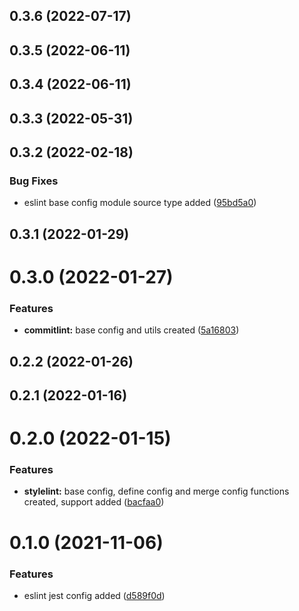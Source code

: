

## 0.3.6 (2022-07-17)

## 0.3.5 (2022-06-11)

## 0.3.4 (2022-06-11)

## 0.3.3 (2022-05-31)

## 0.3.2 (2022-02-18)


### Bug Fixes

* eslint base config module source type added ([95bd5a0](https://github.com/techkit/linter-config/commit/95bd5a09c28498af65e33cc51c8ab40f07a243df))

## 0.3.1 (2022-01-29)

# 0.3.0 (2022-01-27)


### Features

* **commitlint:** base config and utils created ([5a16803](https://github.com/techkit/linter-config/commit/5a16803ef0daa16cd5090088ce0d9c357d3bc509))

## 0.2.2 (2022-01-26)

## 0.2.1 (2022-01-16)

# 0.2.0 (2022-01-15)


### Features

* **stylelint:** base config, define config and merge config functions created, support added ([bacfaa0](https://github.com/techkit/linter-config/commit/bacfaa0995a28c50d8aa7b46f1e51a1e0d012698))

# 0.1.0 (2021-11-06)


### Features

* eslint jest config added ([d589f0d](https://github.com/techkit/linter-config/commit/d589f0d54f5739790974e70acb7cf15f273f0e8c))